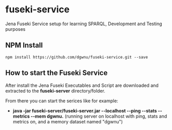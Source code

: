 # fuseki-service
Jena Fuseki Service setup for learning SPARQL, Development and Testing purposes

## NPM Install

````
npm install https://github.com/dgwnu/fuseki-service.git --save
````

## How to start the Fuseki Service

After install the Jena Fuseki Executables and Script are downloaded and extracted to the __fuseki-server__ directory/folder.  
  
From there you can start the serices like for example:

- __java -jar fuseki-server/fuseki-server.jar --localhost --ping --stats --metrics --mem dgwnu.__ (running server on localhost with ping, stats and metrics on, and a memory dataset named "dgwnu")